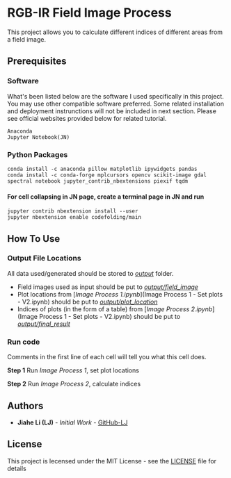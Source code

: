 # RGB-IR Field Image Process

This project allows you to calculate different indices of different areas from a field image.  

## Prerequisites

### Software

What's been listed below are the software I used specifically in this project. You may use other compatible software preferred.
Some related installation and deployment instrunctions will not be included in next section. Please see official websites provided below for related tutorial.  

```
Anaconda
Jupyter Notebook(JN)
```

### Python Packages

```
conda install -c anaconda pillow matplotlib ipywidgets pandas
conda install -c conda-forge mplcursors opencv scikit-image gdal spectral notebook jupyter_contrib_nbextensions piexif tqdm
```

#### For cell collapsing in JN page, create a terminal page in JN and run

```
jupyter contrib nbextension install --user
jupyter nbextension enable codefolding/main
```

## How To Use

### Output File Locations

All data used/generated should be stored to [_output_](output/) folder.
* Field images used as input should be put to [_output/field_image_](output/field_image/)
* Plot locations from  [_Image Process 1.ipynb_](Image Process 1 - Set plots - V2.ipynb) should be put to [_output/plot_location_](output/plot_location/)
* Indices of plots (in the form of a table) from [_Image Process 2.ipynb_](Image Process 1 - Set plots - V2.ipynb) should be put to [_output/final_result_](output/final_result)


### Run code

Comments in the first line of each cell will tell you what this cell does.  

**Step 1**
Run _Image Process 1_, set plot locations

**Step 2**
Run _Image Process 2_, calculate indices

## Authors

* **Jiahe Li (LJ)** - *Initial Work* - [GitHub-LJ](https://github.com/LJ-JiaheLi)

## License

This project is lecensed under the MIT License - see the [LICENSE](LICENSE) file for details
